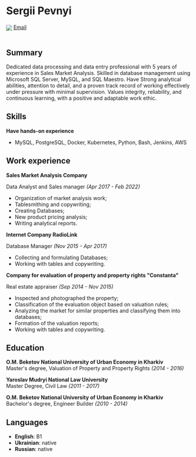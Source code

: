 # Sergii Pevnyi

<div>
  <img valign="middle" src="https://img.icons8.com/color/20/null/message-squared.png" />
  <a align="center" href="mailto:serhii.pevniy@tech-stack.io">Email</a>  
</div>
<br>

## Summary
Dedicated data processing and data entry professional with 5 years of experience in Sales Market Analysis. Skilled in database management using Microsoft SQL Server, MySQL, and SQL Maestro. Have Strong analytical abilities, attention to detail, and a proven track record of working effectively under pressure with minimal supervision. Values integrity, reliability, and continuous learning, with a positive and adaptable work ethic.

## Skills
**Have hands-on experience**<br>
* MySQL, PostgreSQL, Docker, Kubernetes, Python, Bash, Jenkins, AWS

## Work experience

**Sales Market Analysis Company**<br>

Data Analyst and Sales manager _(Apr 2017 - Feb 2022)_<br>

* Organization of market analysis work;
* Tablesmithing and copywriting;
* Creating Databases;
* New product pricing analysis;
* Writing analytical reports.

**Internet Company RadioLink**<br>

Database Manager _(Nov 2015 - Apr 2017)_<br>

* Collecting and formulating Databases;
* Working with tables and copywriting.

**Company for evaluation of property and property rights "Constanta"**<br>

Real estate appraiser _(Sep 2014 - Nov 2015)_<br>

* Inspected and photographed the property;
* Classification of the evaluation object based on valuation rules;
* Analyzing the market for similar properties and classifying them into databases;
* Formation of the valuation reports;
* Working with tables and copywriting. 


## Education
**O.M. Beketov National University of Urban Economy in Kharkiv**<br>
Master's degree, Valuation of Property and Property Rights _(2014 - 2016)_  <br>

**Yaroslav Mudryi National Law University**<br>
Master Degree, Civil Law _(2011 - 2017)_ <br>

**O.M. Beketov National University of Urban Economy in Kharkiv**<br>
Bachelor's degree, Engineer Builder _(2010 - 2014)_

## Languages
* **English**: B1 <br>
* **Ukrainian**: native <br>
* **Russian**: native
